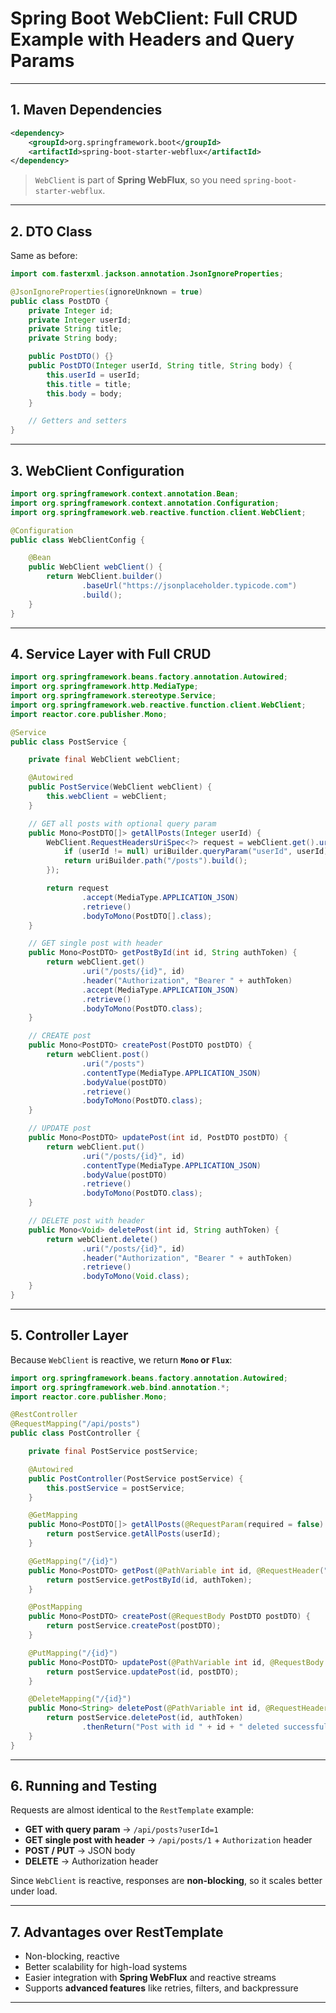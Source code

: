 
# **Spring Boot WebClient: Full CRUD Example with Headers and Query Params**

---

## **1. Maven Dependencies**

```xml
<dependency>
    <groupId>org.springframework.boot</groupId>
    <artifactId>spring-boot-starter-webflux</artifactId>
</dependency>
```

> `WebClient` is part of **Spring WebFlux**, so you need `spring-boot-starter-webflux`.

---

## **2. DTO Class**

Same as before:

```java
import com.fasterxml.jackson.annotation.JsonIgnoreProperties;

@JsonIgnoreProperties(ignoreUnknown = true)
public class PostDTO {
    private Integer id;
    private Integer userId;
    private String title;
    private String body;

    public PostDTO() {}
    public PostDTO(Integer userId, String title, String body) {
        this.userId = userId;
        this.title = title;
        this.body = body;
    }

    // Getters and setters
}
```

---

## **3. WebClient Configuration**

```java
import org.springframework.context.annotation.Bean;
import org.springframework.context.annotation.Configuration;
import org.springframework.web.reactive.function.client.WebClient;

@Configuration
public class WebClientConfig {

    @Bean
    public WebClient webClient() {
        return WebClient.builder()
                .baseUrl("https://jsonplaceholder.typicode.com")
                .build();
    }
}
```

---

## **4. Service Layer with Full CRUD**

```java
import org.springframework.beans.factory.annotation.Autowired;
import org.springframework.http.MediaType;
import org.springframework.stereotype.Service;
import org.springframework.web.reactive.function.client.WebClient;
import reactor.core.publisher.Mono;

@Service
public class PostService {

    private final WebClient webClient;

    @Autowired
    public PostService(WebClient webClient) {
        this.webClient = webClient;
    }

    // GET all posts with optional query param
    public Mono<PostDTO[]> getAllPosts(Integer userId) {
        WebClient.RequestHeadersUriSpec<?> request = webClient.get().uri(uriBuilder -> {
            if (userId != null) uriBuilder.queryParam("userId", userId);
            return uriBuilder.path("/posts").build();
        });

        return request
                .accept(MediaType.APPLICATION_JSON)
                .retrieve()
                .bodyToMono(PostDTO[].class);
    }

    // GET single post with header
    public Mono<PostDTO> getPostById(int id, String authToken) {
        return webClient.get()
                .uri("/posts/{id}", id)
                .header("Authorization", "Bearer " + authToken)
                .accept(MediaType.APPLICATION_JSON)
                .retrieve()
                .bodyToMono(PostDTO.class);
    }

    // CREATE post
    public Mono<PostDTO> createPost(PostDTO postDTO) {
        return webClient.post()
                .uri("/posts")
                .contentType(MediaType.APPLICATION_JSON)
                .bodyValue(postDTO)
                .retrieve()
                .bodyToMono(PostDTO.class);
    }

    // UPDATE post
    public Mono<PostDTO> updatePost(int id, PostDTO postDTO) {
        return webClient.put()
                .uri("/posts/{id}", id)
                .contentType(MediaType.APPLICATION_JSON)
                .bodyValue(postDTO)
                .retrieve()
                .bodyToMono(PostDTO.class);
    }

    // DELETE post with header
    public Mono<Void> deletePost(int id, String authToken) {
        return webClient.delete()
                .uri("/posts/{id}", id)
                .header("Authorization", "Bearer " + authToken)
                .retrieve()
                .bodyToMono(Void.class);
    }
}
```

---

## **5. Controller Layer**

Because `WebClient` is reactive, we return **`Mono` or `Flux`**:

```java
import org.springframework.beans.factory.annotation.Autowired;
import org.springframework.web.bind.annotation.*;
import reactor.core.publisher.Mono;

@RestController
@RequestMapping("/api/posts")
public class PostController {

    private final PostService postService;

    @Autowired
    public PostController(PostService postService) {
        this.postService = postService;
    }

    @GetMapping
    public Mono<PostDTO[]> getAllPosts(@RequestParam(required = false) Integer userId) {
        return postService.getAllPosts(userId);
    }

    @GetMapping("/{id}")
    public Mono<PostDTO> getPost(@PathVariable int id, @RequestHeader("Authorization") String authToken) {
        return postService.getPostById(id, authToken);
    }

    @PostMapping
    public Mono<PostDTO> createPost(@RequestBody PostDTO postDTO) {
        return postService.createPost(postDTO);
    }

    @PutMapping("/{id}")
    public Mono<PostDTO> updatePost(@PathVariable int id, @RequestBody PostDTO postDTO) {
        return postService.updatePost(id, postDTO);
    }

    @DeleteMapping("/{id}")
    public Mono<String> deletePost(@PathVariable int id, @RequestHeader("Authorization") String authToken) {
        return postService.deletePost(id, authToken)
                .thenReturn("Post with id " + id + " deleted successfully");
    }
}
```

---

## **6. Running and Testing**

Requests are almost identical to the `RestTemplate` example:

* **GET with query param** → `/api/posts?userId=1`
* **GET single post with header** → `/api/posts/1` + `Authorization` header
* **POST / PUT** → JSON body
* **DELETE** → Authorization header

Since `WebClient` is reactive, responses are **non-blocking**, so it scales better under load.

---

## **7. Advantages over RestTemplate**

* Non-blocking, reactive
* Better scalability for high-load systems
* Easier integration with **Spring WebFlux** and reactive streams
* Supports **advanced features** like retries, filters, and backpressure

---

